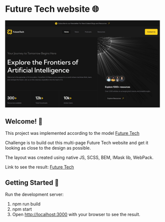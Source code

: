 # Future Tech website 🌐

![Design preview for the Future Tech website](./preview.jpg)

## Welcome! 👋

This project was implemented according to the model [Future Tech](https://www.figma.com/design/YzTDRV7OaSoeCUBNYaoCZV)

Challenge is to build out this multi-page Future Tech website and get it looking as close to the design as possible.

The layout was created using native JS, SCSS, BEM, IMask lib, WebPack.

Link to see the result: [Future Tech](https://dumkaguv.github.io/future-tech/)

## Getting Started 🚀

Run the development server:
1. npm run build
2. npm start
3. Open [http://localhost:3000](http://localhost:3000) with your browser to see the result.